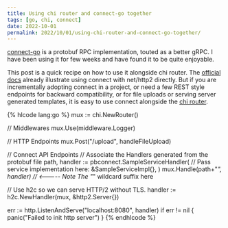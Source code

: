 ```yaml
---
title: Using chi router and connect-go together
tags: [go, chi, connect]
date: 2022-10-01
permalink: 2022/10/01/using-chi-router-and-connect-go-together/
---
```


[connect-go](https://github.com/bufbuild/connect-go) is a protobuf RPC implementation, touted as a better gRPC. I have been using it for few weeks and have found it to be quite enjoyable.

This post is a quick recipe on how to use it alongside chi router. The [official docs](https://github.com/bufbuild/connect-go#a-small-example) already illustrate using connect with net/http2 directly. But if you are incrementally adopting connect in a project, or need a few REST style endpoints for backward compatibility, or for file uploads or serving server generated templates, it is easy to use connect alongside the [chi router](https://go-chi.io/). 

{% hlcode lang:go %}
mux := chi.NewRouter()

// Middlewares
mux.Use(middleware.Logger)

// HTTP Endpoints
mux.Post("/upload", handleFileUpload)

// Connect API Endpoints
// Associate the Handlers generated from the protobuf file
path, handler := pbconnect.SampleServiceHandler(
    // Pass service implementation here:
    &SampleServiceImpl{},
)
mux.Handle(path+"*", handler) // <----- Note The "*" wildcard suffix here

// Use h2c so we can serve HTTP/2 without TLS.
handler := h2c.NewHandler(mux, &http2.Server{})

err := http.ListenAndServe("localhost:8080", handler)
if err != nil {
	panic("Failed to init http server")
}
{% endhlcode %}
